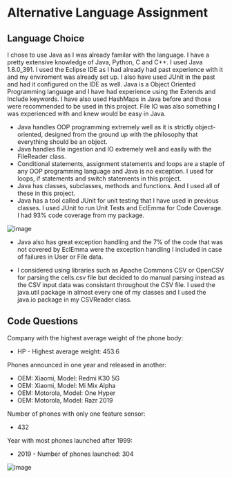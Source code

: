 # Alternative Language Assignment

## Language Choice
I chose to use Java as I was already familar with the language. I have a pretty extensive knowledge of Java, Python, C and C++. I used Java 1.8.0_391. I used the Eclipse IDE as I had already had past experience with it and my enviroment was already set up. I also have used JUnit in the past and had it configured on the IDE as well. Java is a Object Oriented Programming language and I have had experience using the Extends and Include keywords. I have also used HashMaps in Java before and those were recommended to be used in this project. File IO was also something I was experienced with and knew would be easy in Java.

- Java handles OOP programming extremely well as it is strictly object-oriented, designed from the ground up with the philosophy that everything should be an object.
- Java handles file ingestion and IO extremely well and easily with the FileReader class.
- Conditional statements, assignment statements and loops are a staple of any OOP programming language and Java is no exception. I used for loops, if statements and switch statements in this project.
- Java has classes, subclasses, methods and functions. And I used all of these in this project.
- Java has a tool called JUnit for unit testing that I have used in previous classes. I used JUnit to run Unit Tests and EclEmma for Code Coverage. I had 93% code coverage from my package.

![image](https://github.com/jscalzimarti/AlternativeLanguageAssignment/assets/125903169/43494442-a3b9-4d92-afab-2f6c66b3c1f5)

- Java also has great exception handling and the 7% of the code that was not covered by EclEmma were the exception handling I included in case of failures in User or File data.

- I considered using libraries such as Apache Commons CSV or OpenCSV for parsing the cells.csv file but decided to do manual parsing instead as the CSV input data was consistant throughout the CSV file. I used the java.util package in almost every one of my classes and I used the java.io package in my CSVReader class.



## Code Questions
Company with the highest average weight of the phone body: 
- HP - Highest average weight: 453.6

Phones announced in one year and released in another:
- OEM: Xiaomi, Model: Redmi K30 5G
- OEM: Xiaomi, Model: Mi Mix Alpha
- OEM: Motorola, Model: One Hyper
- OEM: Motorola, Model: Razr 2019

Number of phones with only one feature sensor: 
- 432

Year with most phones launched after 1999: 
- 2019 - Number of phones launched: 304

![image](https://github.com/jscalzimarti/AlternativeLanguageAssignment/assets/125903169/90945957-cfb9-4643-9d42-9cb39947260a)

